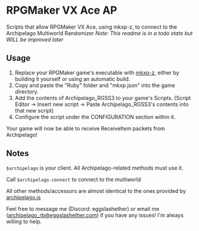 # RPGMaker VX Ace AP
 Scripts that allow RPGMaker VX Ace, using mkxp-z, to connect to the Archipelago Multiworld Randomizer
 *Note: This readme is in a todo state but WILL be improved later*

 ## Usage
 1. Replace your RPGMaker game's executable with [mkxp-z](https://github.com/mkxp-z/mkxp-z), either by building it yourself or using an automatic build.
 2. Copy and paste the "Ruby" folder and "mkxp.json" into the game directory.
 3. Add the contents of Archipelago_RGSS3 to your game's Scripts. (Script Editor -> Insert new script -> Paste Archipelago_RGSS3's contents into that new script)
 4. Configure the script under the CONFIGURATION section within it.

Your game will now be able to receive ReceiveItem packets from Archipelago!

## Notes
`$archipelago` is your client. All Archipelago-related methods must use it.

Call `$archipelago.connect` to connect to the multiworld

All other methods/accessors are almost identical to the ones provided by [archipelago.js](https://thephar.github.io/Archipelago.JS/)

Feel free to message me (Discord: eggslashether) or email me (archipelago_rb@eggslashether.com) if you have any issues! I'm always willing to help.

